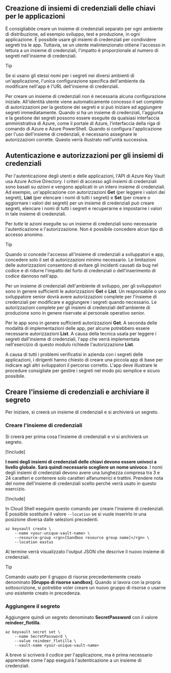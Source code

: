 ## <a name="creating-key-vaults-for-your-applications"></a>Creazione di insiemi di credenziali delle chiavi per le applicazioni

È consigliabile creare un insieme di credenziali separato per ogni ambiente di distribuzione, ad esempio sviluppo, test e produzione, in ogni applicazione. È possibile usare gli insiemi di credenziali per condividere segreti tra le app. Tuttavia, se un utente malintenzionato ottiene l'accesso in lettura a un insieme di credenziali, l'impatto è proporzionale al numero di segreti nell'insieme di credenziali.

> [!TIP]
> Se si usano gli stessi nomi per i segreti nei diversi ambienti di un'applicazione, l'unica configurazione specifica dell'ambiente da modificare nell'app è l'URL dell'insieme di credenziali.

Per creare un insieme di credenziali non è necessaria alcuna configurazione iniziale. All'identità utente viene automaticamente concesso il set completo di autorizzazioni per la gestione dei segreti e si può iniziare ad aggiungere segreti immediatamente. Quando si ha un insieme di credenziali, l'aggiunta e la gestione dei segreti possono essere eseguite da qualsiasi interfaccia amministrativa di Azure, come il portale di Azure, l'interfaccia della riga di comando di Azure e Azure PowerShell. Quando si configura l'applicazione per l'uso dell'insieme di credenziali, è necessario assegnare le autorizzazioni corrette. Questo verrà illustrato nell'unità successiva.

## <a name="vault-authentication-and-permissions"></a>Autenticazione e autorizzazioni per gli insiemi di credenziali

Per l'autenticazione degli utenti e delle applicazioni, l'API di Azure Key Vault usa Azure Active Directory. I criteri di accesso agli insiemi di credenziali sono basati su *azioni* e vengono applicati in un intero insieme di credenziali. Ad esempio, un'applicazione con autorizzazioni **Get** (per leggere i valori dei segreti), **List** (per elencare i nomi di tutti i segreti) e **Set** (per creare o aggiornare i valori dei segreti) per un insieme di credenziali può creare segreti, elencare i nomi di tutti i segreti e recuperarne e impostarne i valori in tale insieme di credenziali.

Per *tutte* le azioni eseguite su un insieme di credenziali sono necessarie l'autenticazione e l'autorizzazione. Non è possibile concedere alcun tipo di accesso anonimo.

> [!TIP]
> Quando si concede l'accesso all'insieme di credenziali a sviluppatori e app, concedere solo il set di autorizzazioni minimo necessario. Le limitazioni delle autorizzazioni consentono di evitare gli incidenti causati da bug nel codice e di ridurre l'impatto del furto di credenziali o dell'inserimento di codice dannoso nell'app.

Per un insieme di credenziali dell'ambiente di sviluppo, per gli sviluppatori sono in genere sufficienti le autorizzazioni **Get** e **List**. Un responsabile o uno sviluppatore senior dovrà avere autorizzazioni complete per l'insieme di credenziali per modificare e aggiungere i segreti quando necessario. Le autorizzazioni complete per gli insiemi di credenziali dell'ambiente di produzione sono in genere riservate al personale operativo senior.

Per le app sono in genere sufficienti autorizzazioni **Get**. A seconda delle modalità di implementazioni delle app, per alcune potrebbero essere necessarie autorizzazioni **List**. A causa della tecnica usata per leggere i segreti dall'insieme di credenziali, l'app che verrà implementata nell'esercizio di questo modulo richiede l'autorizzazione **List**.

A causa di tutti i problemi verificatisi in azienda con i segreti delle applicazioni, i dirigenti hanno chiesto di creare una piccola app di base per indicare agli altri sviluppatori il percorso corretto. L'app deve illustrare le procedure consigliate per gestire i segreti nel modo più semplice e sicuro possibile.

## <a name="create-the-vault-and-store-the-secret-in-it"></a>Creare l'insieme di credenziali e archiviare il segreto
Per iniziare, si creerà un insieme di credenziali e si archivierà un segreto.

###  <a name="create-the-vault"></a>Creare l'insieme di credenziali

Si creerà per prima cosa l'insieme di credenziali e vi si archivierà un segreto.

[!include[](../../../includes/azure-sandbox-activate.md)]

**I nomi degli insiemi di credenziali delle chiavi devono essere univoci a livello globale. Sarà quindi necessario scegliere un nome univoco**. I nomi degli insiemi di credenziali devono avere una lunghezza compresa tra 3 e 24 caratteri e contenere solo caratteri alfanumerici e trattini. Prendere nota del nome dell'insieme di credenziali scelto perché verrà usato in questo esercizio.

[!include[](../../../includes/azure-sandbox-regions-first-mention-note.md)]

In Cloud Shell eseguire questo comando per creare l'insieme di credenziali. È possibile sostituire il valore `--location` se si vuole inserirlo in una posizione diversa dalle selezioni precedenti.

```azurecli
az keyvault create \
    --name <your-unique-vault-name> \
    --resource-group <rgn>[Sandbox resource group name]</rgn> \
    --location eastus
```

Al termine verrà visualizzato l'output JSON che descrive il nuovo insieme di credenziali.

> [!TIP]
> Comando usato per il gruppo di risorse precedentemente creato denominato **<rgn>[Gruppo di risorse sandbox]</rgn>**. Quando si lavora con la propria sottoscrizione, si potrebbe voler creare un nuovo gruppo di risorse o usarne uno esistente creato in precedenza.

### <a name="add-the-secret"></a>Aggiungere il segreto

Aggiungere quindi un segreto denominato **SecretPassword** con il valore **reindeer_flotilla**.

```azurecli
az keyvault secret set \
    --name SecretPassword \
    --value reindeer_flotilla \
    --vault-name <your-unique-vault-name>
```

A breve si scriverà il codice per l'applicazione, ma è prima necessario apprendere come l'app eseguirà l'autenticazione a un insieme di credenziali.